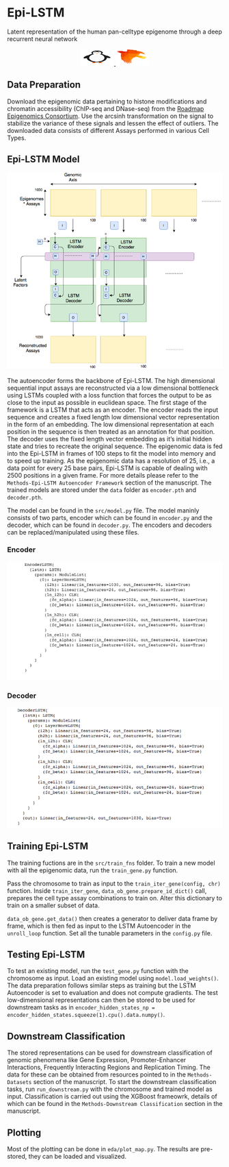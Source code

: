 # Epi-LSTM
Latent representation of the human pan-celltype epigenome through a deep recurrent neural network

<p align="center">
    <a href="https://ieeexplore.ieee.org/document/9442933">
        <img alt="Paper" width="80" height="40" src="https://github.com/kevinbdsouza/Hi-C-LSTM//blob/main/data2/penguin.svg?raw=true">
    </a>
    <a href="https://github.com/kevinbdsouza/Epi-LSTM/releases/tag/v1.0.0">
        <img alt="Release" width="80" height="40" src="https://github.com/kevinbdsouza/Hi-C-LSTM//blob/main/data2/crow.svg?raw=true">
    </a>
</p>

## Data Preparation
Download the epigenomic data pertaining to histone modifications and chromatin accessibility (ChIP-seq and DNase-seq) from the [Roadmap Epigenomics Consortium](http://www.roadmapepigenomics.org/). Use the arcsinh transformation on the signal to stabilize the variance of these signals and lessen the effect of outliers. The downloaded data consists of different Assays performed in various Cell Types. 

## Epi-LSTM Model 
![Epi-LSTM Architecture](https://github.com/kevinbdsouza/Epi-LSTM//blob/main/data/ml_arch.png?raw=true)

The autoencoder forms the backbone of Epi-LSTM. The high dimensional sequential input assays are reconstructed via a low dimensional bottleneck using LSTMs coupled with a loss function that forces the output to be as close to the input as possible in euclidean space. The first stage of the framework is a LSTM that acts as an encoder. The encoder reads the input sequence and creates a fixed length low dimensional vector representation in the form of an embedding. The low dimensional
representation at each position in the sequence is then treated as an annotation for that position. The decoder uses the fixed length vector embedding as it’s
initial hidden state and tries to recreate the original sequence. The epigenomic data is fed into the Epi-LSTM in frames of 100 steps to fit the model into memory and to speed up training. As the epigenomic data has a resolution of 25, i.e., a data point for every 25 base pairs, Epi-LSTM is capable of dealing with 2500 positions in a given frame. For more details please refer to the ```Methods-Epi-LSTM Autoencoder Framework``` section of the manuscript. The trained models are stored under the ```data``` folder as ```encoder.pth``` and ```decoder.pth```.

The model can be found in the ```src/model.py``` file. The model maninly consists of two parts, encoder which can be found in ```encoder.py``` and the decoder, which can be found in ```decoder.py```. The encoders and decoders can be replaced/manipulated using these files. 

### Encoder 
![Encoder](https://github.com/kevinbdsouza/Epi-LSTM//blob/main/data/encoder.png?raw=true)

### Decoder 
![Decoder](https://github.com/kevinbdsouza/Epi-LSTM//blob/main/data/decoder.png?raw=true)

## Training Epi-LSTM 
The training fuctions are in the ```src/train_fns``` folder. To train a new model with all the epigenomic data, run the ```train_gene.py``` function. 

Pass the chromosome to train as input to the ```train_iter_gene(config, chr)``` function. Inside ```train_iter_gene```, ```data_ob_gene.prepare_id_dict()``` call, prepares the cell type assay combinations to train on. Alter this dictionary to train on a smaller subset of data. 

```data_ob_gene.get_data()``` then creates a generator to deliver data frame by frame, which is then fed as input to the LSTM Autoencoder in the ```unroll_loop``` function. Set all the tunable parameters in the ```config.py``` file. 

## Testing Epi-LSTM 
To test an existing model, run the ```test_gene.py``` function with the chromosome as input. Load an existing model using ```model.load_weights()```. The data preparation follows similar steps as training but the LSTM Autoencoder is set to evaluation and does not compute gradients. The test low-dimensional representations can then be stored to be used for downstream tasks as in ```encoder_hidden_states_np = encoder_hidden_states.squeeze(1).cpu().data.numpy()```.  

## Downstream Classification
The stored representations can be used for downstream classification of genomic phenomena like Gene Expression, Promoter-Enhancer Interactions, Frequently Interacting Regions and Replication Timing. The data for these can be obtained from resources pointed to in the ```Methods-Datasets``` section of the manuscript. To start the downstream classification tasks, run ```run_downstream.py``` with the chromosome and trained model as input. Classification is carried out using the XGBoost frameowrk, details of which can be found in the ```Methods-Downstream Classification``` section in the manuscript. 

## Plotting 
Most of the plotting can be done in ```eda/plot_map.py```. The results are pre-stored, they can be loaded and visualized. 



